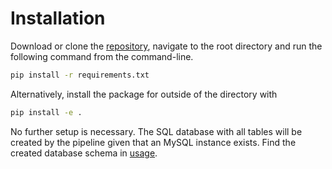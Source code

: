 # Installation

Download or clone the [repository](https://github.com/szapp/GansDataEngineering), navigate to the root directory and run the following command from the command-line.

```bash
pip install -r requirements.txt
```

Alternatively, install the package for outside of the directory with

```bash
pip install -e .
```

No further setup is necessary.
The SQL database with all tables will be created by the pipeline given that an MySQL instance exists.
Find the created database schema in [usage](usage.md).
